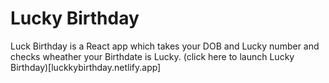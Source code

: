 # Lucky Birthday
Luck Birthday is a React app which takes your DOB and Lucky number and checks wheather your Birthdate is Lucky.
(click here to launch Lucky Birthday)[luckkybirthday.netlify.app]
